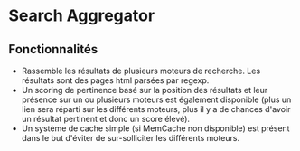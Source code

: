 Search Aggregator
=======
Fonctionnalités
---------------
* Rassemble les résultats de plusieurs moteurs de recherche. Les résultats sont des pages html parsées par regexp.
* Un scoring de pertinence basé sur la position des résultats et leur présence sur un ou plusieurs moteurs est également disponible (plus un lien sera réparti sur les différents moteurs, plus il y a de chances d'avoir un résultat pertinent et donc un score élevé).
* Un système de cache simple (si MemCache non disponible) est présent dans le but d'éviter de sur-solliciter les différents moteurs.
